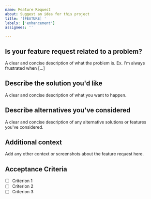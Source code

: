 ```yaml
---
name: Feature Request
about: Suggest an idea for this project
title: '[FEATURE] '
labels: ['enhancement']
assignees: ''

---
```


## Is your feature request related to a problem?
A clear and concise description of what the problem is. Ex. I'm always frustrated when [...]

## Describe the solution you'd like
A clear and concise description of what you want to happen.

## Describe alternatives you've considered
A clear and concise description of any alternative solutions or features you've considered.

## Additional context
Add any other context or screenshots about the feature request here.

## Acceptance Criteria
- [ ] Criterion 1
- [ ] Criterion 2
- [ ] Criterion 3